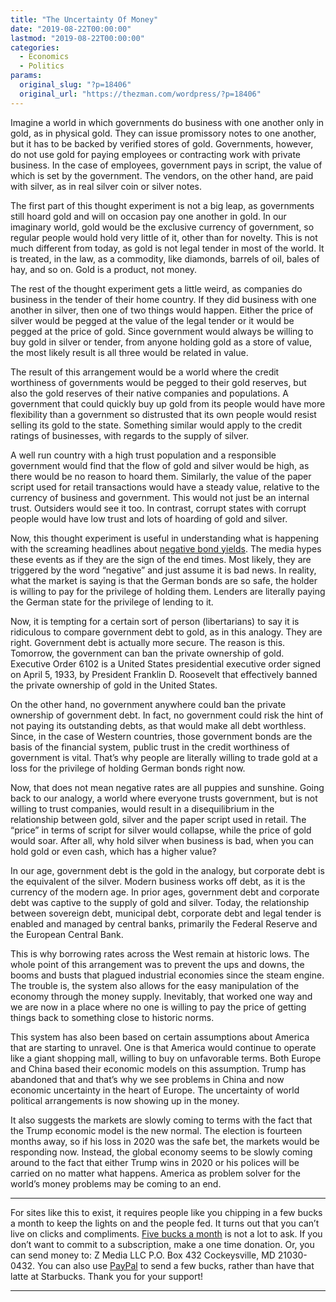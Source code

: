 ```yaml
---
title: "The Uncertainty Of Money"
date: "2019-08-22T00:00:00"
lastmod: "2019-08-22T00:00:00"
categories:
  - Economics
  - Politics
params:
  original_slug: "?p=18406"
  original_url: "https://thezman.com/wordpress/?p=18406"
---
```


Imagine a world in which governments do business with one another only
in gold, as in physical gold. They can issue promissory notes to one
another, but it has to be backed by verified stores of gold.
Governments, however, do not use gold for paying employees or
contracting work with private business. In the case of employees,
government pays in script, the value of which is set by the government.
The vendors, on the other hand, are paid with silver, as in real silver
coin or silver notes.

The first part of this thought experiment is not a big leap, as
governments still hoard gold and will on occasion pay one another in
gold. In our imaginary world, gold would be the exclusive currency of
government, so regular people would hold very little of it, other than
for novelty. This is not much different from today, as gold is not legal
tender in most of the world. It is treated, in the law, as a commodity,
like diamonds, barrels of oil, bales of hay, and so on. Gold is a
product, not money.

The rest of the thought experiment gets a little weird, as companies do
business in the tender of their home country. If they did business with
one another in silver, then one of two things would happen. Either the
price of silver would be pegged at the value of the legal tender or it
would be pegged at the price of gold. Since government would always be
willing to buy gold in silver or tender, from anyone holding gold as a
store of value, the most likely result is all three would be related in
value.

The result of this arrangement would be a world where the credit
worthiness of governments would be pegged to their gold reserves, but
also the gold reserves of their native companies and populations. A
government that could quickly buy up gold from its people would have
more flexibility than a government so distrusted that its own people
would resist selling its gold to the state. Something similar would
apply to the credit ratings of businesses, with regards to the supply of
silver.

A well run country with a high trust population and a responsible
government would find that the flow of gold and silver would be high, as
there would be no reason to hoard them. Similarly, the value of the
paper script used for retail transactions would have a steady value,
relative to the currency of business and government. This would not just
be an internal trust. Outsiders would see it too. In contrast, corrupt
states with corrupt people would have low trust and lots of hoarding of
gold and silver.

Now, this thought experiment is useful in understanding what is
happening with the screaming headlines about [negative bond
yields](https://www.wsj.com/articles/germany-for-first-time-sells-30-year-bonds-offering-negative-yields-11566385847).
The media hypes these events as if they are the sign of the end times.
Most likely, they are triggered by the word “negative” and just assume
it is bad news. In reality, what the market is saying is that the German
bonds are so safe, the holder is willing to pay for the privilege of
holding them. Lenders are literally paying the German state for the
privilege of lending to it.

Now, it is tempting for a certain sort of person (libertarians) to say
it is ridiculous to compare government debt to gold, as in this analogy.
They are right. Government debt is actually more secure. The reason is
this. Tomorrow, the government can ban the private ownership of gold.
Executive Order 6102 is a United States presidential executive order
signed on April 5, 1933, by President Franklin D. Roosevelt that
effectively banned the private ownership of gold in the United States.

On the other hand, no government anywhere could ban the private
ownership of government debt. In fact, no government could risk the hint
of not paying its outstanding debts, as that would make all debt
worthless. Since, in the case of Western countries, those government
bonds are the basis of the financial system, public trust in the credit
worthiness of government is vital. That’s why people are literally
willing to trade gold at a loss for the privilege of holding German
bonds right now.

Now, that does not mean negative rates are all puppies and sunshine.
Going back to our analogy, a world where everyone trusts government, but
is not willing to trust companies, would result in a disequilibrium in
the relationship between gold, silver and the paper script used in
retail. The “price” in terms of script for silver would collapse, while
the price of gold would soar. After all, why hold silver when business
is bad, when you can hold gold or even cash, which has a higher value?

In our age, government debt is the gold in the analogy, but corporate
debt is the equivalent of the silver. Modern business works off debt, as
it is the currency of the modern age. In prior ages, government debt and
corporate debt was captive to the supply of gold and silver. Today, the
relationship between sovereign debt, municipal debt, corporate debt and
legal tender is enabled and managed by central banks, primarily the
Federal Reserve and the European Central Bank.

This is why borrowing rates across the West remain at historic lows. The
whole point of this arrangement was to prevent the ups and downs, the
booms and busts that plagued industrial economies since the steam
engine. The trouble is, the system also allows for the easy manipulation
of the economy through the money supply. Inevitably, that worked one way
and we are now in a place where no one is willing to pay the price of
getting things back to something close to historic norms.

This system has also been based on certain assumptions about America
that are starting to unravel. One is that America would continue to
operate like a giant shopping mall, willing to buy on unfavorable terms.
Both Europe and China based their economic models on this assumption.
Trump has abandoned that and that’s why we see problems in China and now
economic uncertainty in the heart of Europe. The uncertainty of world
political arrangements is now showing up in the money.

It also suggests the markets are slowly coming to terms with the fact
that the Trump economic model is the new normal. The election is
fourteen months away, so if his loss in 2020 was the safe bet, the
markets would be responding now. Instead, the global economy seems to be
slowly coming around to the fact that either Trump wins in 2020 or his
polices will be carried on no matter what happens. America as problem
solver for the world’s money problems may be coming to an end.

------------------------------------------------------------------------

For sites like this to exist, it requires people like you chipping in a
few bucks a month to keep the lights on and the people fed. It turns out
that you can’t live on clicks and compliments.
<a href="https://www.subscribestar.com/the-z-blog"
rel="noopener noreferrer" target="_blank">Five bucks a month</a> is not
a lot to ask. If you don’t want to commit to a subscription, make a one
time donation. Or, you can send money to: Z Media LLC P.O. Box 432
Cockeysville, MD 21030-0432. You can also use <a
href="https://www.paypal.com/cgi-bin/webscr?cmd=_s-xclick&amp;hosted_button_id=UDAS2Q8JYA6CN&amp;source=url"
rel="noopener noreferrer" target="_blank">PayPal</a> to send a few
bucks, rather than have that latte at Starbucks. Thank you for your
support!

------------------------------------------------------------------------

